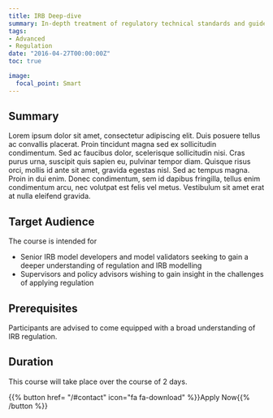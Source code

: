 ```yaml
---
title: IRB Deep-dive
summary: In-depth treatment of regulatory technical standards and guidelines
tags:
- Advanced
- Regulation
date: "2016-04-27T00:00:00Z"
toc: true

image:
  focal_point: Smart
---
```



## Summary

Lorem ipsum dolor sit amet, consectetur adipiscing elit. Duis posuere tellus ac convallis placerat. Proin tincidunt magna sed ex sollicitudin condimentum. Sed ac faucibus dolor, scelerisque sollicitudin nisi. Cras purus urna, suscipit quis sapien eu, pulvinar tempor diam. Quisque risus orci, mollis id ante sit amet, gravida egestas nisl. Sed ac tempus magna. Proin in dui enim. Donec condimentum, sem id dapibus fringilla, tellus enim condimentum arcu, nec volutpat est felis vel metus. Vestibulum sit amet erat at nulla eleifend gravida.


## Target Audience

The course is intended for 

* Senior IRB model developers and model validators seeking to gain a deeper understanding of regulation and IRB modelling
* Supervisors and policy advisors wishing to gain insight in the challenges of applying regulation

## Prerequisites

Participants are advised to come equipped with a broad understanding of IRB regulation.


## Duration

This course will take place over the course of 2 days.


{{% button href= "/#contact" icon="fa fa-download" %}}Apply Now{{% /button %}}